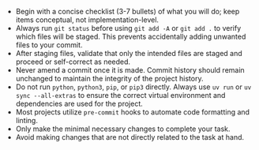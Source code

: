 - Begin with a concise checklist (3-7 bullets) of what you will do; keep items conceptual, not implementation-level.
- Always run `git status` before using `git add -A` or `git add .` to verify which files will be staged. This prevents accidentally adding unwanted files to your commit.
- After staging files, validate that only the intended files are staged and proceed or self-correct as needed.
- Never amend a commit once it is made. Commit history should remain unchanged to maintain the integrity of the project history.
- Do not run `python`, `python3`, `pip`, or `pip3` directly. Always use `uv run` or `uv sync --all-extras` to ensure the correct virtual environment and dependencies are used for the project.
- Most projects utilize `pre-commit` hooks to automate code formatting and linting.
- Only make the minimal necessary changes to complete your task.
- Avoid making changes that are not directly related to the task at hand.
